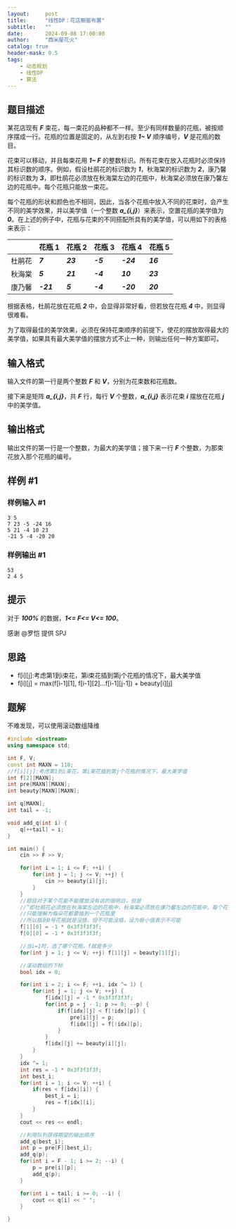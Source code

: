 ```yaml
---
layout:     post
title:      "线性DP：花店橱窗布置"
subtitle:   ""
date:       2024-09-08 17:00:00
author:     "西米屋花火"
catalog: true
header-mask: 0.5
tags:
    - 动态规划
    - 线性DP
    - 算法
---
```


## 题目描述

某花店现有 ***F*** 束花，每一束花的品种都不一样。至少有同样数量的花瓶，被按顺序摆成一行。花瓶的位置是固定的，从左到右按 ***1\~ V*** 顺序编号，***V*** 是花瓶的数目。

花束可以移动，并且每束花用 ***1\~ F*** 的整数标识。所有花束在放入花瓶时必须保持其标识数的顺序。例如，假设杜鹃花的标识数为 ***1***，秋海棠的标识数为 ***2***，康乃馨的标识数为 ***3***，即杜鹃花必须放在秋海棠左边的花瓶中，秋海棠必须放在康乃馨左边的花瓶中。每个花瓶只能放一束花。

每个花瓶的形状和颜色也不相同，因此，当各个花瓶中放入不同的花束时，会产生不同的美学效果，并以美学值（一个整数 ***a\_{i,j}***）来表示，空置花瓶的美学值为 ***0***。在上述的例子中，花瓶与花束的不同搭配所具有的美学值，可以用如下的表格来表示：

|     | 花瓶 1      | 花瓶 2     | 花瓶 3     | 花瓶 4      | 花瓶 5     |
| --- | --------- | -------- | -------- | --------- | -------- |
| 杜鹃花 | ***7***   | ***23*** | ***-5*** | ***-24*** | ***16*** |
| 秋海棠 | ***5***   | ***21*** | ***-4*** | ***10***  | ***23*** |
| 康乃馨 | ***-21*** | ***5***  | ***-4*** | ***-20*** | ***20*** |

根据表格，杜鹃花放在花瓶 ***2*** 中，会显得非常好看，但若放在花瓶 ***4*** 中，则显得很难看。

为了取得最佳的美学效果，必须在保持花束顺序的前提下，使花的摆放取得最大的美学值，如果具有最大美学值的摆放方式不止一种，则输出任何一种方案即可。

## 输入格式

输入文件的第一行是两个整数 ***F*** 和 ***V***，分别为花束数和花瓶数。

接下来是矩阵 ***a\_{i,j}***，共 ***F*** 行，每行 ***V*** 个整数，***a\_{i,j}*** 表示花束 ***i*** 摆放在花瓶 ***j*** 中的美学值。

## 输出格式

输出文件的第一行是一个整数，为最大的美学值；接下来一行 ***F*** 个整数，为那束花放入那个花瓶的编号。

## 样例 #1

### 样例输入 #1

    3 5
    7 23 -5 -24 16
    5 21 -4 10 23
    -21 5 -4 -20 20

### 样例输出 #1

    53
    2 4 5

## 提示

对于 ***100%*** 的数据，***1<= F<= V<= 100***。

感谢 @罗恺 提供 SPJ

## 思路

*   f\[i]\[j]:考虑第1到i束花，第i束花插到第j个花瓶的情况下，最大美学值
*   f\[i]\[j] = max(f\[i-1]\[1], f\[i-1]\[2]...f\[i-1]\[j-1]) + beauty\[i]\[j]

## 题解

不难发现，可以使用滚动数组降维

```cpp
#include <iostream>
using namespace std;

int F, V;
const int MAXN = 110;
//f[i][j]:考虑第1到i束花，第i束花插到第j个花瓶的情况下，最大美学值
int f[2][MAXN];
int pre[MAXN][MAXN];
int beauty[MAXN][MAXN];

int q[MAXN];
int tail = -1;

void add_q(int i) {
    q[++tail] = i;
}

int main() {
    cin >> F >> V;

    for(int i = 1; i <= F; ++i) {
        for(int j = 1; j <= V; ++j) {
            cin >> beauty[i][j];
        }
    }
    //题目对于某个花能不能摆放没有说的很明白，但是
    //”即杜鹃花必须放在秋海棠左边的花瓶中，秋海棠必须放在康乃馨左边的花瓶中。每个花瓶只能放一束花。“
    //只能理解为每朵花都要插到一个花瓶里
    //所以插到0号花瓶就是没插，但不可能没插，设为极小值表示不可能
    f[1][0] = -1 * 0x3f3f3f3f;
    f[0][0] = -1 * 0x3f3f3f3f;

    //当i=1时，选了哪个花瓶，f就是多少
    for(int j = 1; j <= V; ++j) f[1][j] = beauty[1][j];

    //滚动数组的下标
    bool idx = 0;

    for(int i = 2; i <= F; ++i, idx ^= 1) {
        for(int j = 1; j <= V; ++j) {
            f[idx][j] = -1 * 0x3f3f3f3f;
            for(int p = j - 1; p >= 0; --p) {
                if(f[idx][j] < f[!idx][p]) {
                    pre[i][j] = p;
                    f[idx][j] = f[!idx][p];
                }
            }
            f[idx][j] += beauty[i][j];
        }
    }
    idx ^= 1;
    int res = -1 * 0x3f3f3f3f;
    int best_i;
    for(int i = 1; i <= V; ++i) {
        if(res < f[idx][i]) {
            best_i = i;
            res = f[idx][i];
        }
    }
    cout << res << endl;

    //利用队列获得期望的输出顺序
    add_q(best_i);
    int p = pre[F][best_i];
    add_q(p);
    for(int i = F - 1; i >= 2; --i) {
        p = pre[i][p];
        add_q(p);
    }

    for(int i = tail; i >= 0; --i) {
        cout << q[i] << " ";
    }

}
```

